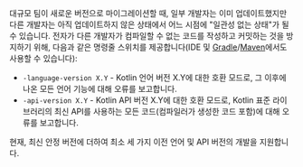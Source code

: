 [//]: # (title: 호환 모드)

대규모 팀이 새로운 버전으로 마이그레이션할 때, 일부 개발자는 이미 업데이트했지만 다른 개발자는 아직 업데이트하지 않은 상태에서 어느 시점에 "일관성 없는 상태"가 될 수 있습니다. 전자가 다른 개발자가 컴파일할 수 없는 코드를 작성하고 커밋하는 것을 방지하기 위해, 다음과 같은 명령줄 스위치를 제공합니다(IDE 및 [Gradle](gradle-compiler-options.md)/[Maven](maven.md#specify-compiler-options)에서도 사용할 수 있습니다):

*   `-language-version X.Y` - Kotlin 언어 버전 X.Y에 대한 호환 모드로, 그 이후에 나온 모든 언어 기능에 대해 오류를 보고합니다.
*   `-api-version X.Y` - Kotlin API 버전 X.Y에 대한 호환 모드로, Kotlin 표준 라이브러리의 최신 API를 사용하는 모든 코드(컴파일러가 생성한 코드 포함)에 대해 오류를 보고합니다.

현재, 최신 안정 버전에 더하여 최소 세 가지 이전 언어 및 API 버전의 개발을 지원합니다.
